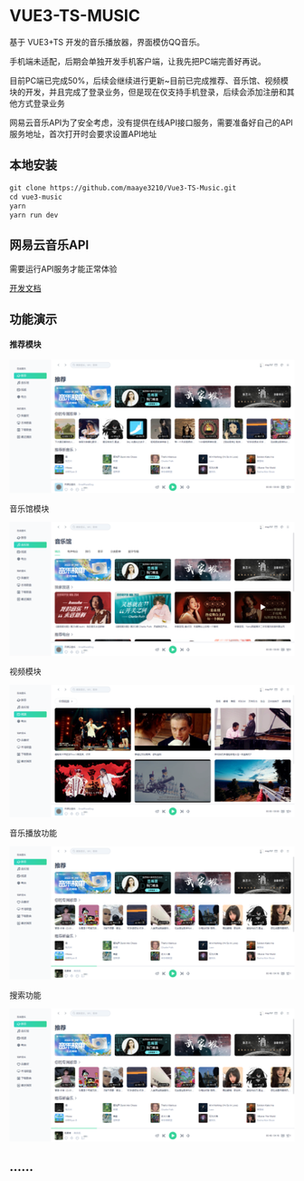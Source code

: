 

# VUE3-TS-MUSIC

基于 VUE3+TS 开发的音乐播放器，界面模仿QQ音乐。

手机端未适配，后期会单独开发手机客户端，让我先把PC端完善好再说。

目前PC端已完成50%，后续会继续进行更新~目前已完成推荐、音乐馆、视频模块的开发，并且完成了登录业务，但是现在仅支持手机登录，后续会添加注册和其他方式登录业务

网易云音乐API为了安全考虑，没有提供在线API接口服务，需要准备好自己的API服务地址，首次打开时会要求设置API地址


## 本地安装

```
git clone https://github.com/maaye3210/Vue3-TS-Music.git
cd vue3-music
yarn
yarn run dev
```

## 网易云音乐API

需要运行API服务才能正常体验

[开发文档](https://binaryify.github.io/NeteaseCloudMusicApi)

## 功能演示

#### 推荐模块

![](https://github.com/maaye3210/Vue3-TS-Music/blob/master/ui/%E6%8E%A8%E8%8D%90%E6%A8%A1%E5%9D%97.png)

音乐馆模块

![](https://github.com/maaye3210/Vue3-TS-Music/blob/master/ui/%E9%9F%B3%E4%B9%90%E9%A6%86%E6%A8%A1%E5%9D%97.png)

视频模块

![](https://github.com/maaye3210/Vue3-TS-Music/blob/master/ui/%E8%A7%86%E9%A2%91%E6%A8%A1%E5%9D%97.png)

音乐播放功能

![](https://github.com/maaye3210/Vue3-TS-Music/blob/master/ui/%E9%9F%B3%E4%B9%90%E6%92%AD%E6%94%BE%E5%8A%9F%E8%83%BD.png)

搜索功能

![](https://github.com/maaye3210/Vue3-TS-Music/blob/master/ui/%E9%9F%B3%E4%B9%90%E6%92%AD%E6%94%BE%E5%8A%9F%E8%83%BD.png)

## ......

